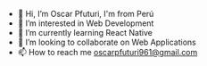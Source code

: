 - 👋 Hi, I’m Oscar Pfuturi, I'm from Perú
- 👀 I’m interested in Web Development
- 🌱 I’m currently learning React Native
- 💞️ I’m looking to collaborate on Web Applications
- 📫 How to reach me oscarpfuturi961@gmail.com

<!---
Oscar-PfH/Oscar-PfH is a ✨ special ✨ repository because its `README.md` (this file) appears on your GitHub profile.
You can click the Preview link to take a look at your changes.
--->
